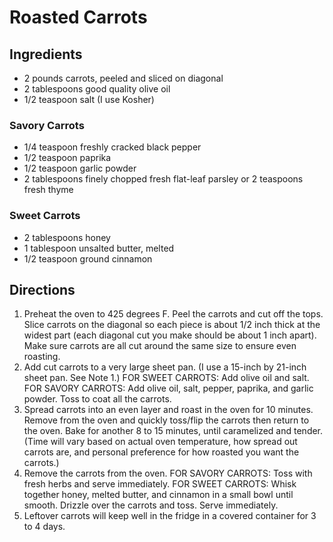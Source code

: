 # Roasted Carrots

## Ingredients
- 2 pounds carrots, peeled and sliced on diagonal
- 2 tablespoons good quality olive oil
- 1/2 teaspoon salt (I use Kosher)

### Savory Carrots
- 1/4 teaspoon freshly cracked black pepper
- 1/2 teaspoon paprika
- 1/2 teaspoon garlic powder
- 2 tablespoons finely chopped fresh flat-leaf parsley or 2 teaspoons fresh thyme

### Sweet Carrots
- 2 tablespoons honey
- 1 tablespoon unsalted butter, melted
- 1/2 teaspoon ground cinnamon

## Directions
1. Preheat the oven to 425 degrees F. Peel the carrots and cut off the tops. Slice carrots on the diagonal so each piece is about 1/2 inch thick at the widest part (each diagonal cut you make should be about 1 inch apart). Make sure carrots are all cut around the same size to ensure even roasting.
1. Add cut carrots to a very large sheet pan. (I use a 15-inch by 21-inch sheet pan. See Note 1.) FOR SWEET CARROTS: Add olive oil and salt. FOR SAVORY CARROTS: Add olive oil, salt, pepper, paprika, and garlic powder. Toss to coat all the carrots.
1. Spread carrots into an even layer and roast in the oven for 10 minutes. Remove from the oven and quickly toss/flip the carrots then return to the oven. Bake for another 8 to 15 minutes, until caramelized and tender. (Time will vary based on actual oven temperature, how spread out carrots are, and personal preference for how roasted you want the carrots.)
1. Remove the carrots from the oven. FOR SAVORY CARROTS: Toss with fresh herbs and serve immediately. FOR SWEET CARROTS: Whisk together honey, melted butter, and cinnamon in a small bowl until smooth. Drizzle over the carrots and toss. Serve immediately.
1. Leftover carrots will keep well in the fridge in a covered container for 3 to 4 days.
